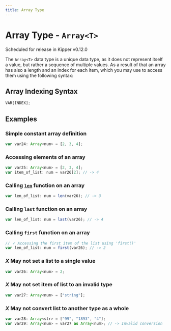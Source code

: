```yaml
---
title: Array Type
---
```


# Array Type - `Array<T>`

<p class="important">
Scheduled for release in Kipper v0.12.0
</p>

The `Array<T>` data type is a unique data type, as it does not represent itself a value, but rather a sequence of
multiple values. As a result of that an array has also a length and an index for each item, which you may use to access
them using the following syntax:

## Array Indexing Syntax

```ts
VAR[INDEX];
```

## Examples

### Simple constant array definition

```ts
var var24: Array<num> = [2, 3, 4];
```

### Accessing elements of an array

```ts
var var25: Array<num> = [2, 3, 4];
var item_of_list: num = var26[2]; // -> 4
```

### Calling [`len`](../built-in-functions.html#len) function on an array

```ts
var len_of_list: num = len(var26); // -> 3
```

### Calling `last` function on an array

```ts
var len_of_list: num = last(var26); // -> 4
```

### Calling `first` function on an array

```ts
// ✓ Accessing the first item of the list using 'first()'
var len_of_list: num = first(var26); // -> 2
```

### <em class="red-checkmark">X</em> May not set a list to a single value

```ts
var var26: Array<num> = 2;
```

### <em class="red-checkmark">X</em> May not set item of list to an invalid type

```ts
var var27: Array<num> = ["string"];
```

### <em class="red-checkmark">X</em> May not convert list to another type as a whole

```ts
var var28: Array<str> = ["99", "1893", "4"];
var var29: Array<num> = var27 as Array<num>; // -> Invalid conversion
```

